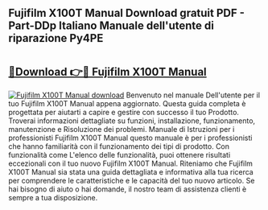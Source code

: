 ## Fujifilm X100T Manual Download gratuit PDF - Part-DDp Italiano Manuale dell'utente di riparazione Py4PE

# <h2><a href="http://dffkiq.blite.top/?on=Fujifilm+X100T+Manual">🔗Download 👉🔴 Fujifilm X100T Manual</a></h2>

[![Fujifilm X100T Manual download](https://i.imgur.com/lujVjoI.png)](http://dffkiq.blite.top/?on=Fujifilm+X100T+Manual)
Benvenuto nel manuale Dell'utente per il tuo Fujifilm X100T Manual appena aggiornato. Questa guida completa è progettata per aiutarti a capire e gestire con successo il tuo Prodotto. Troverai informazioni dettagliate su funzioni, installazione, funzionamento, manutenzione e Risoluzione dei problemi. Manuale di Istruzioni per i professionisti Fujifilm X100T Manual questo manuale è per i professionisti che hanno familiarità con il funzionamento dei tipi di prodotto. Con funzionalità come L'elenco delle funzionalità, puoi ottenere risultati eccezionali con il tuo nuovo Fujifilm X100T Manual. Riteniamo che Fujifilm X100T Manual sia stata una guida dettagliata e informativa alla tua ricerca per comprendere le caratteristiche e le capacità del tuo nuovo articolo. Se hai bisogno di aiuto o hai domande, il nostro team di assistenza clienti è sempre a tua disposizione.
